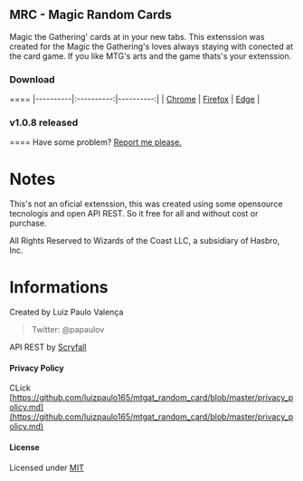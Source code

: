 ## MRC - Magic Random Cards

Magic the Gathering' cards at in your new tabs.
This extenssion was created for the Magic the Gathering's loves always staying with conected at the card game. 
If you like MTG's arts and the game thats's your extenssion.

### Download
====
|----------|:----------:|----------:|
| [Chrome](https://chrome.google.com/webstore/detail/magic-the-gathering-rando/hlacgeakpipeoclkgokgockcojcledlg?hl=pt-BR)  |  [Firefox](https://addons.mozilla.org/pt-BR/firefox/addon/mtg-random-card/) | [Edge](https://microsoftedge.microsoft.com/addons/detail/mrc-mtg-random-card/hdnobdghgcnlopdjlcdloakpdjeleijf)  |

### v1.0.8 released
====
Have some problem? [Report me please.](https://github.com/luizpaulo165/mtgat_random_card/issues) 

Notes
====
This's not an oficial extenssion, this was created using some opensource tecnologis and open API REST. So it free for all and without cost or purchase.

 All Rights Reserved to Wizards of the Coast LLC, a subsidiary of Hasbro, Inc.

Informations
====
Created by Luiz Paulo Valença
> Twitter: @papaulov

API REST by [Scryfall](https://scryfall.com/)

#### Privacy Policy
CLick [https://github.com/luizpaulo165/mtgat_random_card/blob/master/privacy_policy.md](https://github.com/luizpaulo165/mtgat_random_card/blob/master/privacy_policy.md)

#### License 
Licensed under [MIT](https://opensource.org/licenses/MIT)
